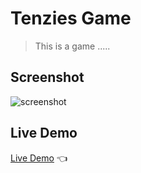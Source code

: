 # Tenzies Game 
> This is a game .....

## Screenshot
![screenshot](.images/tenzies_game.jpeg)

## Live Demo
[Live Demo]() :point_left:

